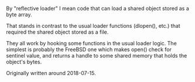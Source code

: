 By "reflective loader" I mean code that can load a shared object stored as a byte array.

That stands in contrast to the usual loader functions (dlopen(), etc.) that required the shared object stored as a file.

They all work by hooking some functions in the usual loader logic. The simplest is probably the FreeBSD one which makes open() check for sentinel value, and returns a handle to some shared memory that holds the object's bytes.

Originally written around 2018-07-15.